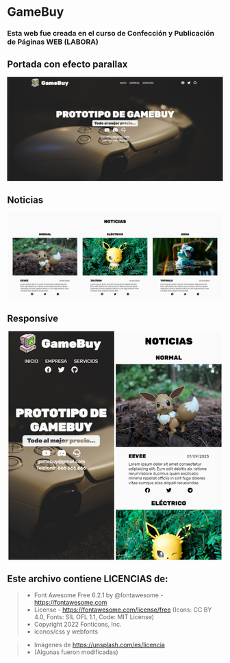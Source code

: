 # GameBuy

### Esta web fue creada en el curso de Confección y Publicación de Páginas WEB (LABORA)

## Portada con efecto parallax

<img src="https://github.com/SergiCodeDev/GAMEBUY/blob/main/README/portada.PNG?raw=true" alt="portada">

## Noticias

<img src="https://github.com/SergiCodeDev/GAMEBUY/blob/main/README/noticias.PNG?raw=true" alt="oticias">

## Responsive

<p align="center">
<img src="https://github.com/SergiCodeDev/GAMEBUY/blob/main/README/movil1.png?raw=true" alt="portada" width="49%">
<img src="https://github.com/SergiCodeDev/GAMEBUY/blob/main/README/movil2.png?raw=true" alt="portada" width="49%">
</p>

## Este archivo contiene LICENCIAS de:

> * Font Awesome Free 6.2.1 by @fontawesome - https://fontawesome.com
> * License - https://fontawesome.com/license/free (Icons: CC BY 4.0, Fonts: SIL OFL 1.1, Code: MIT License)
> * Copyright 2022 Fonticons, Inc.
> * iconos/css y webfonts

> * Imágenes de https://unsplash.com/es/licencia
> * (Algunas fueron modificadas)